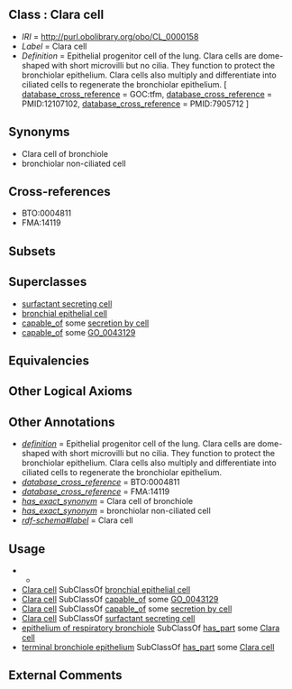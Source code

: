 
## Class : Clara cell

 * *IRI* = http://purl.obolibrary.org/obo/CL_0000158
 * *Label* = Clara cell
 * *Definition* = Epithelial progenitor cell of the lung. Clara cells are dome-shaped with short microvilli but no cilia. They function to protect the bronchiolar epithelium. Clara cells also multiply and differentiate into ciliated cells to regenerate the bronchiolar epithelium. [ [database_cross_reference](../../ef/oboInOwl#hasDbXref.md) = GOC:tfm, [database_cross_reference](../../ef/oboInOwl#hasDbXref.md) = PMID:12107102, [database_cross_reference](../../ef/oboInOwl#hasDbXref.md) = PMID:7905712 ]

## Synonyms

 * Clara cell of bronchiole
 * bronchiolar non-ciliated cell

## Cross-references

 * BTO:0004811
 * FMA:14119

## Subsets


## Superclasses

 * [surfactant secreting cell](../../CL/57/CL_0000157.md)
 * [bronchial epithelial cell](../../CL/28/CL_0002328.md)
 * [capable_of](../../RO/15/RO_0002215.md) some [secretion by cell](../../GO/40/GO_0032940.md)
 * [capable_of](../../RO/15/RO_0002215.md) some [GO_0043129](../../GO/29/GO_0043129.md)

## Equivalencies


## Other Logical Axioms


## Other Annotations

 * *[definition](../../IAO/15/IAO_0000115.md)* = Epithelial progenitor cell of the lung. Clara cells are dome-shaped with short microvilli but no cilia. They function to protect the bronchiolar epithelium. Clara cells also multiply and differentiate into ciliated cells to regenerate the bronchiolar epithelium.
 * *[database_cross_reference](../../ef/oboInOwl#hasDbXref.md)* = BTO:0004811
 * *[database_cross_reference](../../ef/oboInOwl#hasDbXref.md)* = FMA:14119
 * *[has_exact_synonym](../../ym/oboInOwl#hasExactSynonym.md)* = Clara cell of bronchiole
 * *[has_exact_synonym](../../ym/oboInOwl#hasExactSynonym.md)* = bronchiolar non-ciliated cell
 * *[rdf-schema#label](../../el/rdf-schema#label.md)* = Clara cell

## Usage

 * -
 * [Clara cell](../../CL/58/CL_0000158.md) SubClassOf [bronchial epithelial cell](../../CL/28/CL_0002328.md)
 * [Clara cell](../../CL/58/CL_0000158.md) SubClassOf [capable_of](../../RO/15/RO_0002215.md) some [GO_0043129](../../GO/29/GO_0043129.md)
 * [Clara cell](../../CL/58/CL_0000158.md) SubClassOf [capable_of](../../RO/15/RO_0002215.md) some [secretion by cell](../../GO/40/GO_0032940.md)
 * [Clara cell](../../CL/58/CL_0000158.md) SubClassOf [surfactant secreting cell](../../CL/57/CL_0000157.md)
 * [epithelium of respiratory bronchiole](../../UBERON/55/UBERON_0001955.md) SubClassOf [has_part](../../BFO/51/BFO_0000051.md) some [Clara cell](../../CL/58/CL_0000158.md)
 * [terminal bronchiole epithelium](../../UBERON/58/UBERON_0001958.md) SubClassOf [has_part](../../BFO/51/BFO_0000051.md) some [Clara cell](../../CL/58/CL_0000158.md)

## External Comments

